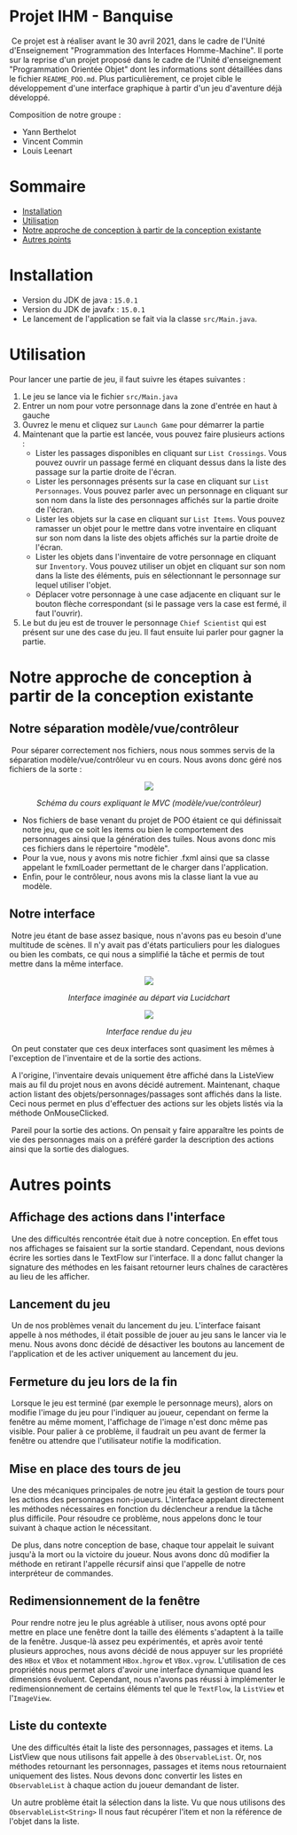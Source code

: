 # Projet IHM - Banquise
&nbsp;Ce projet est à réaliser avant le 30 avril 2021, dans le cadre de l'Unité d'Enseignement "Programmation des Interfaces Homme-Machine". Il porte sur la reprise d'un projet proposé dans le cadre de l'Unité d'enseignement "Programmation Orientée Objet" dont les informations sont détaillées dans le fichier `README_POO.md`. Plus particulièrement, ce projet cible le développement d'une interface graphique à partir d'un jeu d'aventure déjà développé.

Composition de notre groupe : 
- Yann Berthelot
- Vincent Commin
- Louis Leenart

# Sommaire
- [Installation](#installation)
- [Utilisation](#utilisation)
- [Notre approche de conception à partir de la conception existante](#approche)
- [Autres points](#autre)

# Installation <a id="installation"></a>
- Version du JDK de java : `15.0.1`
- Version du JDK de javafx : `15.0.1`
- Le lancement de l'application se fait via la classe `src/Main.java`.
# Utilisation <a id="utilisation"></a>

Pour lancer une partie de jeu, il faut suivre les étapes suivantes :
1. Le jeu se lance via le fichier `src/Main.java`
2. Entrer un nom pour votre personnage dans la zone d'entrée en haut à gauche
3. Ouvrez le menu et cliquez sur `Launch Game` pour démarrer la partie
4. Maintenant que la partie est lancée, vous pouvez faire plusieurs actions :
    - Lister les passages disponibles en cliquant sur `List Crossings`. Vous pouvez ouvrir un passage fermé en cliquant dessus dans la liste des passage sur la partie droite de l'écran.
    - Lister les personnages présents sur la case en cliquant sur `List Personnages`. Vous pouvez parler avec un personnage en cliquant sur son nom dans la liste des personnages affichés sur la partie droite de l'écran.
    - Lister les objets sur la case en cliquant sur `List Items`. Vous pouvez ramasser un objet pour le mettre dans votre inventaire en cliquant sur son nom dans la liste des objets affichés sur la partie droite de l'écran.
    - Lister les objets dans l'inventaire de votre personnage en cliquant sur `Inventory`. Vous pouvez utiliser un objet en cliquant sur son nom dans la liste des éléments, puis en sélectionnant le personnage sur lequel utiliser l'objet.
    - Déplacer votre personnage à une case adjacente en cliquant sur le bouton flèche correspondant (si le passage vers la case est fermé, il faut l'ouvrir).
5. Le but du jeu est de trouver le personnage `Chief Scientist` qui est présent sur une des case du jeu. Il faut ensuite lui parler pour gagner la partie.
# Notre approche de conception à partir de la conception existante <a id="approche"></a>

## Notre séparation modèle/vue/contrôleur

&nbsp;Pour séparer correctement nos fichiers, nous nous sommes servis de la séparation modèle/vue/contrôleur vu en cours. Nous avons donc géré nos fichiers de la sorte :

<p align="center"><img src="images/CRImages/MVC.PNG"></p>
<p align="center"><em>Schéma du cours expliquant le MVC (modèle/vue/contrôleur)</em></p>

- Nos fichiers de base venant du projet de POO étaient ce qui définissait notre jeu, que ce soit les items ou bien le comportement des personnages ainsi que la génération des tuiles. Nous avons donc mis ces fichiers dans le répertoire "modèle".
- Pour la vue, nous y avons mis notre fichier .fxml ainsi que sa classe appelant le fxmlLoader permettant de le charger dans l'application.
- Enfin, pour le contrôleur, nous avons mis la classe liant la vue au modèle.

## Notre interface

&nbsp;Notre jeu étant de base assez basique, nous n'avons pas eu besoin d'une multitude de scènes. Il n'y avait pas d'états particuliers pour les dialogues ou bien les combats, ce qui nous a simplifié la tâche et permis de tout mettre dans la même interface.

<p align="center"><img src="images/CRImages/POO%20-%20Interface%20Design.png"></p>
<p align="center"><em>Interface imaginée au départ via Lucidchart</em></p>

<p align="center"><img src="images/CRImages/POO_interface_jeu.PNG"></p>
<p align="center"><em>Interface rendue du jeu</em></p>

&nbsp;On peut constater que ces deux interfaces sont quasiment les mêmes à l'exception de l'inventaire et de la sortie des actions. 

&nbsp;A l'origine, l'inventaire devais uniquement être affiché dans la ListeView mais au fil du projet nous en avons décidé autrement. Maintenant, chaque action listant des objets/personnages/passages sont affichés dans la liste. Ceci nous permet en plus d'effectuer des actions sur les objets listés via la méthode OnMouseClicked.

&nbsp;Pareil pour la sortie des actions. On pensait y faire apparaître les points de vie des personnages mais on a préféré garder la description des actions ainsi que la sortie des dialogues.
# Autres points <a id="autre"></a>

## Affichage des actions dans l'interface
&nbsp;Une des difficultés rencontrée était due à notre conception. En effet tous nos affichages se faisaient sur la sortie standard. Cependant, nous devions écrire les sorties dans le TextFlow sur l'interface. Il a donc fallut changer la signature des méthodes en les faisant retourner leurs chaînes de caractères au lieu de les afficher. 

## Lancement du jeu

&nbsp;Un de nos problèmes venait du lancement du jeu. L'interface faisant appelle à nos méthodes, il était possible de jouer au jeu sans le lancer via le menu. Nous avons donc décidé de désactiver les boutons au lancement de l'application et de les activer uniquement au lancement du jeu.

## Fermeture du jeu lors de la fin

&nbsp;Lorsque le jeu est terminé (par exemple le personnage meurs), alors on modifie l'image du jeu pour l'indiquer au joueur, cependant on ferme la fenêtre au même moment, l'affichage de l'image n'est donc même pas visible. Pour palier à ce problème, il faudrait un peu avant de fermer la fenêtre ou attendre que l'utilisateur notifie la modification.

## Mise en place des tours de jeu

&nbsp;Une des mécaniques principales de notre jeu était la gestion de tours pour les actions des personnages non-joueurs. L'interface appelant directement les méthodes nécessaires en fonction du déclencheur a rendue la tâche plus difficile. Pour résoudre ce problème, nous appelons donc le tour suivant à chaque action le nécessitant.

&nbsp;De plus, dans notre conception de base, chaque tour appelait le suivant jusqu'à la mort ou la victoire du joueur. Nous avons donc dû modifier la méthode en retirant l'appelle récursif ainsi que l'appelle de notre interpréteur de commandes.

## Redimensionnement de la fenêtre

&nbsp;Pour rendre notre jeu le plus agréable à utiliser, nous avons opté pour mettre en place une fenêtre dont la taille des éléments s'adaptent à la taille de la fenêtre. Jusque-là assez peu expérimentés, et après avoir tenté plusieurs approches, nous avons décidé de nous appuyer sur les propriété des `HBox` et `VBox` et notamment `HBox.hgrow` et `VBox.vgrow`.
L'utilisation de ces propriétés nous permet alors d'avoir une interface dynamique quand les dimensions évoluent. 
Cependant, nous n'avons pas réussi à implémenter le redimensionnement de certains éléments tel que le `TextFlow`, la `ListView` et l'`ImageView`.

## Liste du contexte

&nbsp;Une des difficultés était la liste des personnages, passages et items. La ListView que nous utilisons fait appelle à des `ObservableList`. Or, nos méthodes retournant les personnages, passages et items nous retournaient uniquement des listes. Nous devons donc convertir les listes en `ObservableList` à chaque action du joueur demandant de lister.

&nbsp;Un autre problème était la sélection dans la liste. Vu que nous utilisons des `ObservableList<String>` Il nous faut récupérer l'item et non la référence de l'objet dans la liste.